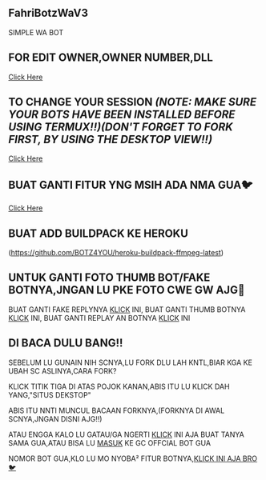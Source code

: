 ## FahriBotzWaV3
SIMPLE WA BOT

## FOR EDIT OWNER,OWNER NUMBER,DLL
[Click Here](http://github.com/BOTZ4YOU/FahriBotzWaV3/blob/master/settings.json)

## TO CHANGE YOUR SESSION *(NOTE: MAKE SURE YOUR BOTS HAVE BEEN INSTALLED BEFORE USING TERMUX!!)(DON'T FORGET TO FORK FIRST, BY USING THE DESKTOP VIEW!!)*
[Click Here](https://github.com/BOTZ4YOU/FahriBotzWaV3/blob/master/Ziyx.json)

## BUAT GANTI FITUR YNG MSIH ADA NMA GUA🐦
[Click Here](https://github.com/BOTZ4YOU/FahriBotzWaV3/blob/master/ALDI.js)

## BUAT ADD BUILDPACK KE HEROKU
(https://github.com/BOTZ4YOU/heroku-buildpack-ffmpeg-latest)

## UNTUK GANTI FOTO THUMB BOT/FAKE BOTNYA,JNGAN LU PKE FOTO CWE GW AJG🗿
BUAT GANTI FAKE REPLYNYA [KLICK](https://github.com/BOTZ4YOU/FahriBotzWaV3/blob/master/image/cewe.jpeg) INI,
BUAT GANTI THUMB BOTNYA [KLICK](https://github.com/BOTZ4YOU/FahriBotzWaV3/blob/master/image/thumb.jpeg) INI,
BUAT GANTI REPLAY AN BOTNYA [KLICK](https://github.com/BOTZ4YOU/FahriBotzWaV3/blob/master/image/fake.jpeg) INI

## DI BACA DULU BANG!!
SEBELUM LU GUNAIN NIH SCNYA,LU FORK DLU LAH KNTL,BIAR KGA KE UBAH SC ASLINYA,CARA FORK?

KLICK TITIK TIGA DI ATAS POJOK KANAN,ABIS ITU LU KLICK DAH YANG,"SITUS DEKSTOP"

ABIS ITU NNTI MUNCUL BACAAN FORKNYA,(FORKNYA DI AWAL SCNYA,JNGAN DISNI AJG!!)

ATAU ENGGA KALO LU GATAU/GA NGERTI [KLICK](https://wa.me/6288905703349?text=Bang+Cara+Ubah+Ke+Mode+Dekstopnya+Kyak+Gmn?) INI AJA BUAT TANYA SAMA GUA,ATAU BISA LU [MASUK](https://chat.whatsapp.com/BeJH7mw5pM5H8siiYyuqaO) KE GC OFFCIAL BOT GUA

NOMOR BOT GUA,KLO LU MO NYOBA² FITUR BOTNYA,[KLICK INI AJA BRO🐦](https://wa.me/62889057033491?text=/menu)
